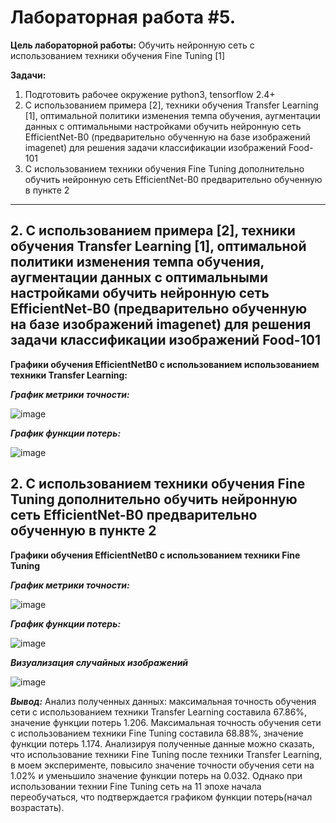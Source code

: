 # Лабораторная работа #5.

**Цель лабораторной работы:**  Обучить нейронную сеть с использованием техники
обучения Fine Tuning [1]

**Задачи:**

1. Подготовить рабочее окружение python3, tensorflow 2.4+
2. С использованием примера [2], техники обучения Transfer Learning [1],
оптимальной политики изменения темпа обучения, аугментации данных с
оптимальными настройками обучить нейронную сеть EfficientNet-B0
(предварительно обученную на базе изображений imagenet) для решения задачи
классификации изображений Food-101
3. С использованием техники обучения Fine Tuning дополнительно обучить
нейронную сеть EfficientNet-B0 предварительно обученную в пункте 2
<hr/>


## 2. С использованием примера [2], техники обучения Transfer Learning [1], оптимальной политики изменения темпа обучения, аугментации данных с оптимальными настройками обучить нейронную сеть EfficientNet-B0 (предварительно обученную на базе изображений imagenet) для решения задачи классификации изображений Food-101 ##


**Графики обучения EfficientNetB0 с использованием использованием техники Transfer Learning:**

***График метрики точности:***

![image](https://user-images.githubusercontent.com/56519328/118481160-d7f3a100-b71b-11eb-95cc-43f0679cab91.png)

***График функции потерь:***

![image](https://user-images.githubusercontent.com/56519328/118481200-e2159f80-b71b-11eb-9e0c-b63fc121e650.png)



## 2.  С использованием техники обучения Fine Tuning дополнительно обучить нейронную сеть EfficientNet-B0 предварительно обученную в пункте 2 ##

**Графики обучения EfficientNetB0 с использованием техники Fine Tuning**


***График метрики точности:***

![image](https://user-images.githubusercontent.com/56519328/118481374-17ba8880-b71c-11eb-8c26-53eb2764126c.png)

***График функции потерь:***

![image](https://user-images.githubusercontent.com/56519328/117626378-b6287600-b17f-11eb-8226-528ea8d4c142.png)

***Визуализация случайных изображений***

![image](https://user-images.githubusercontent.com/56519328/118481447-2bfe8580-b71c-11eb-96cc-087f82996b9b.png)


***Вывод:***
Анализ полученных данных: максимальная точность обучения сети с использованием техники Transfer Learning составила 67.86%, значение функции потерь 1.206. Максимальная точность обучения сети с использованием техники Fine Tuning составила 68.88%, значение функции потерь 1.174. Анализируя полученные данные можно сказать, что использование техники Fine Tuning после техники Transfer Learning, в моем эксперименте, повысило значение точности обучения сети на 1.02% и  уменьшило значение функции потерь на 0.032. Однако при использовании технии Fine Tuning сеть на 11 эпохе начала переобучаться, что подтверждается графиком функции потерь(начал возрастать).
